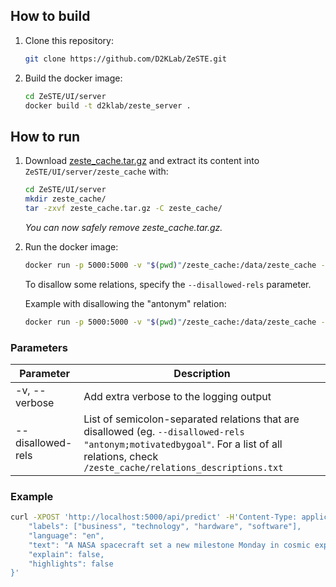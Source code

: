 ## How to build

1. Clone this repository:
    ```sh
    git clone https://github.com/D2KLab/ZeSTE.git
    ```

1. Build the docker image:
    ```sh
    cd ZeSTE/UI/server
    docker build -t d2klab/zeste_server .
    ```

## How to run

1. Download [zeste_cache.tar.gz]() and extract its content into `ZeSTE/UI/server/zeste_cache` with:
    ```sh
    cd ZeSTE/UI/server
    mkdir zeste_cache/
    tar -zxvf zeste_cache.tar.gz -C zeste_cache/
    ```
    _You can now safely remove zeste_cache.tar.gz._

1. Run the docker image:
    ```sh
    docker run -p 5000:5000 -v "$(pwd)"/zeste_cache:/data/zeste_cache --name zeste-server d2klab/zeste_server
    ```
    To disallow some relations, specify the `--disallowed-rels` parameter.

    Example with disallowing the "antonym" relation:
    ```sh
    docker run -p 5000:5000 -v "$(pwd)"/zeste_cache:/data/zeste_cache --name zeste-server d2klab/zeste_server --disallowed-rels "antonym"
    ```

### Parameters

| Parameter | Description |
| --- | --- |
| -v, --verbose | Add extra verbose to the logging output |
| --disallowed-rels | List of semicolon-separated relations that are disallowed (eg. `--disallowed-rels "antonym;motivatedbygoal"`. For a list of all relations, check `/zeste_cache/relations_descriptions.txt` |

### Example

```sh
curl -XPOST 'http://localhost:5000/api/predict' -H'Content-Type: application/json' -d'{
    "labels": ["business", "technology", "hardware", "software"],
    "language": "en",
    "text": "A NASA spacecraft set a new milestone Monday in cosmic exploration by entering orbit around an asteroid, Bennu, the smallest object ever to be circled by a human-made spaceship. The spacecraft, called OSIRIS-REx, is the first-ever US mission designed to visit an asteroid and return a sample of its dust back to Earth..",
    "explain": false,
    "highlights": false
}'
```
